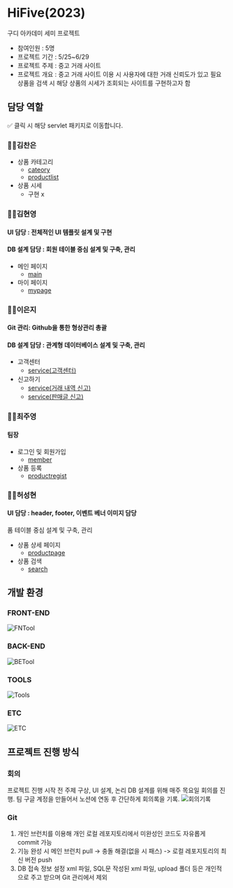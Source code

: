 # HiFive(2023)
구디 아카데미 세미 프로젝트
* 참여인원 : 5명
* 프로젝트 기간 : 5/25~6/29
* 프로젝트 주제 : 중고 거래 사이트
* 프로젝트 개요 : 중고 거래 사이트 이용 시 사용자에 대한 거래 신뢰도가 있고 필요 상품을 검색 시 해당 상품의 시세가 조회되는 사이트를 구현하고자 함
## 담당 역할
✅ 클릭 시 해당 servlet 패키지로 이동합니다.
### 👨‍💻김찬은
* 상품 카테고리
  * [cateory](https://github.com/leebib1/SemiProject_GDJ64/tree/main/semi-hifive/src/main/java/com/semi/category)
  * [productlist](https://github.com/leebib1/SemiProject_GDJ64/tree/main/semi-hifive/src/main/java/com/semi/productlist)
* 상품 시세
  * 구현 x
### 👩‍💻김현영
#### UI 담당 : 전체적인 UI 템플릿 설계 및 구현
#### DB 설계 담당 : 회원 테이블 중심 설계 및 구축, 관리
* 메인 페이지
  * [main](https://github.com/leebib1/SemiProject_GDJ64/tree/main/semi-hifive/src/main/java/com/semi/main)
* 마이 페이지
  * [mypage](https://github.com/leebib1/SemiProject_GDJ64/tree/main/semi-hifive/src/main/java/com/semi/mypage)
### 👩‍💻이은지
#### Git 관리: Github을 통한 형상관리 총괄
#### DB 설계 담당 : 관계형 데이터베이스 설계 및 구축, 관리
* 고객센터
  * [service(고객센터)](https://github.com/leebib1/SemiProject_GDJ64/tree/main/semi-hifive/src/main/java/com/semi/sc/board/controller)
* 신고하기
  * [service(거래 내역 신고)](https://github.com/leebib1/SemiProject_GDJ64/tree/main/semi-hifive/src/main/java/com/semi/sc/inquiry/controller)
  * [service(판매글 신고)](https://github.com/leebib1/SemiProject_GDJ64/tree/main/semi-hifive/src/main/java/com/semi/sc/report/controller)
### 👨‍💻최주영
#### 팀장
* 로그인 및 회원가입
  * [member](https://github.com/leebib1/SemiProject_GDJ64/tree/main/semi-hifive/src/main/java/com/semi/member)
* 상품 등록
  * [productregist](https://github.com/leebib1/SemiProject_GDJ64/tree/main/semi-hifive/src/main/java/com/semi/productregist)
### 👨‍💻허성현
#### UI 담당 : header, footer, 이벤트 베너 이미지 담당
품 테이블 중심 설계 및 구축, 관리
* 상품 상세 페이지
  * [productpage](https://github.com/leebib1/SemiProject_GDJ64/tree/main/semi-hifive/src/main/java/com/semi/productpage)
* 상품 검색
  * [search](https://github.com/leebib1/SemiProject_GDJ64/tree/main/semi-hifive/src/main/java/com/semi/search)
## 개발 환경
### FRONT-END
![FNTool](https://github.com/leebib1/SemiProject_GDJ64/assets/128957257/c1fb4ad1-9ac4-46b5-8509-d89360268fd6)
### BACK-END
![BETool](https://github.com/leebib1/SemiProject_GDJ64/assets/128957257/32d9f5f6-b55e-4316-88a7-537d754a5758)
### TOOLS
![Tools](https://github.com/leebib1/SemiProject_GDJ64/assets/128957257/939e1151-2809-4638-b37a-4407b4fee9cb)
### ETC
![ETC](https://github.com/leebib1/SemiProject_GDJ64/assets/128957257/78cc4589-38f4-48a2-a8d2-67a1450ee3d3)

## 프로젝트 진행 방식
### 회의
프로젝트 진행 시작 전 주제 구상, UI 설계, 논리 DB 설계를 위해 매주 목요일 회의를 진행.
팀 구글 계정을 만들어서 노션에 연동 후 간단하게 회의록을 기록.
![회의기록](https://github.com/leebib1/SemiProject_GDJ64/assets/128957257/779d08e7-5748-4ebe-8dc5-ae2d31f774d3)
### Git
1. 개인 브런치를 이용해 개인 로컬 레포지토리에서 미완성인 코드도 자유롭게 commit 가능
2. 기능 완성 시 메인 브런치 pull -> 충돌 해결(없을 시 패스) -> 로컬 레포지토리의 최신 버전 push
3. DB 접속 정보 설정 xml 파일, SQL문 작성된 xml 파일, upload 폴더 등은 개인적으로 주고 받으며 Git 관리에서 제외
